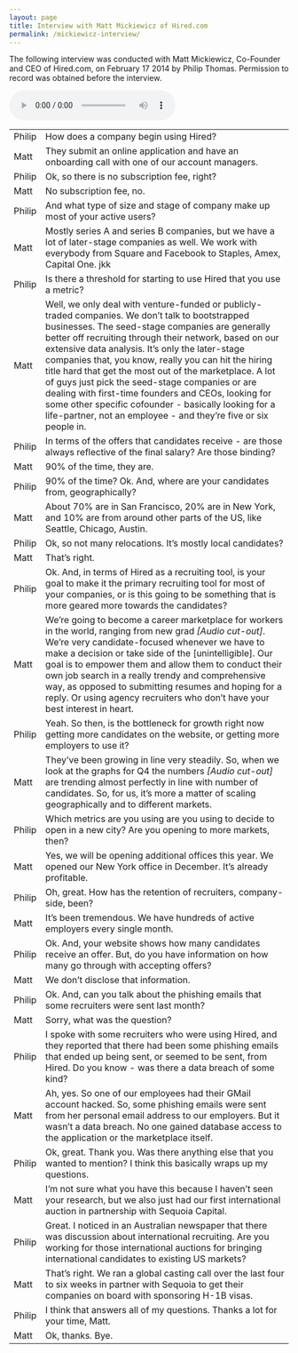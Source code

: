 ```yaml
---
layout: page
title: Interview with Matt Mickiewicz of Hired.com
permalink: /mickiewicz-interview/
---
```


The following interview was conducted with Matt Mickiewicz, Co-Founder and CEO of Hired.com, on February 17 2014 by Philip Thomas. Permission to record was obtained before the interview.

<audio controls>
    <source src="/audio/mickiewicz.mp3" type="audio/mpeg" />
    <source src="/audio/mickiewicz.ogg" type="audio/ogg" />
    <em><a href="/audio/mickiewics.mp3">Download the interview</a></em>
</audio>


<table class="table table-striped table-bordered">
<tr><td>Philip</td><td>
How does a company begin using Hired?
</td>
</td></tr><tr><td>Matt</td><td>They submit an online application and have an onboarding call with one of our account managers. 

</td></tr><tr><td>Philip</td><td>Ok, so there is no subscription fee, right?

</td></tr><tr><td>Matt</td><td>No subscription fee, no. 

</td></tr><tr><td>Philip</td><td>And what type of size and stage of company make up most of your active users? 

</td></tr><tr><td>Matt</td><td>Mostly series A and series B companies, but we have a lot of later-stage companies as well. We work with everybody from Square and Facebook to Staples, Amex, Capital One. 
jkk
</td></tr><tr><td>Philip</td><td>Is there a threshold for starting to use Hired that you use a metric? 

</td></tr><tr><td>Matt</td><td>Well, we only deal with venture-funded or publicly-traded companies. We don’t talk to bootstrapped businesses. The seed-stage companies are generally better off recruiting through their network, based on our extensive data analysis. It’s only the later-stage companies that, you know,  really you can hit the hiring title hard that get the most out of the marketplace. A lot of guys just pick the seed-stage companies or are dealing with first-time founders and CEOs, looking for some other specific cofounder - basically looking for a life-partner, not an employee - and they’re five or six people in. 

</td></tr><tr><td>Philip</td><td> In terms of the offers that candidates receive - are those always reflective of the final salary? Are those binding?

</td></tr><tr><td>Matt</td><td>90% of the time, they are. 

</td></tr><tr><td>Philip</td><td>90% of the time? Ok. And, where are your candidates from, geographically?

</td></tr><tr><td>Matt</td><td>About 70% are in San Francisco, 20% are in New York, and 10% are from around other parts of the US, like Seattle, Chicago, Austin. 

</td></tr><tr><td>Philip</td><td>Ok, so not many relocations. It’s mostly local candidates?

</td></tr><tr><td>Matt</td><td>That’s right. 

</td></tr><tr><td>Philip</td><td>Ok. And, in terms of Hired as a recruiting tool, is your goal to make it the primary recruiting tool for most of your companies, or is this going to be something that is more geared more towards the candidates?

</td></tr><tr><td>Matt</td><td>We’re going to become a career marketplace for workers in the world, ranging from new grad <em>[Audio cut-out]</em>. We’re very candidate-focused whenever we have to make a decision or take side of the [unintelligible]. Our goal is to empower them and allow them to conduct their own job search in a really trendy and comprehensive way, as opposed to submitting resumes and hoping for a reply. Or using agency recruiters who don’t have your best interest in heart. 

</td></tr><tr><td>Philip</td><td>Yeah. So then, is the bottleneck for growth right now getting more candidates on the website, or getting more employers to use it? 

</td></tr><tr><td>Matt</td><td>They’ve been growing in line very steadily. So, when we look at the graphs for Q4 the numbers <em>[Audio cut-out]</em> are trending almost perfectly in line with number of candidates. So, for us, it’s more a matter of scaling geographically and to different markets. 

</td></tr><tr><td>Philip</td><td>Which metrics are you using are you using to decide to open in a new city? Are you opening to more markets, then?

</td></tr><tr><td>Matt</td><td>Yes, we will be opening additional offices this year. We opened our New York office in December. It’s already profitable. 

</td></tr><tr><td>Philip</td><td>Oh, great. How has the retention of recruiters, company-side, been?

</td></tr><tr><td>Matt</td><td>It’s been tremendous. We have hundreds of active employers every single month. 

</td></tr><tr><td>Philip</td><td>Ok. And, your website shows how many candidates receive an offer. But, do you have information on how many go through with accepting offers?

</td></tr><tr><td>Matt</td><td>We don’t disclose that information. 

</td></tr><tr><td>Philip</td><td>Ok. And, can you talk about the phishing emails that some recruiters were sent last month?

</td></tr><tr><td>Matt</td><td>Sorry, what was the question?

</td></tr><tr><td>Philip</td><td>I spoke with some recruiters who were using Hired, and they reported that there had been some phishing emails that ended up being sent, or seemed to be sent, from Hired. Do you know - was there a data breach of some kind? 

</td></tr><tr><td>Matt</td><td>Ah, yes. So one of our employees had their GMail account hacked. So, some phishing emails were sent from her personal email address to our employers. But it wasn’t a data breach. No one gained database access to the application or the marketplace itself. 

</td></tr><tr><td>Philip</td><td>Ok, great. Thank you. Was there anything else that you wanted to mention? I think this basically wraps up my questions. 

</td></tr><tr><td>Matt</td><td>I’m not sure what you have this because I haven’t seen your research, but we also just had our first international auction in partnership with Sequoia Capital. 

</td></tr><tr><td>Philip</td><td>Great. I noticed in an Australian newspaper that there was discussion about international recruiting. Are you working for those international auctions for bringing international candidates to existing US markets?

</td></tr><tr><td>Matt</td><td>That’s right. We ran a global casting call over the last four to six weeks in partner with Sequoia to get their companies on board with sponsoring H-1B visas. 

</td></tr><tr><td>Philip</td><td>I think that answers all of my questions. Thanks a lot for your time, Matt. 

</td></tr><tr><td>Matt</td><td>Ok, thanks. Bye. 
</td></tr></table>
